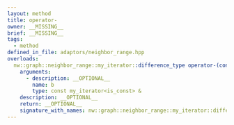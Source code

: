 ```yaml
---
layout: method
title: operator-
owner: __MISSING__
brief: __MISSING__
tags:
  - method
defined_in_file: adaptors/neighbor_range.hpp
overloads:
  nw::graph::neighbor_range::my_iterator::difference_type operator-(const my_iterator<is_const> &) const:
    arguments:
      - description: __OPTIONAL__
        name: b
        type: const my_iterator<is_const> &
    description: __OPTIONAL__
    return: __OPTIONAL__
    signature_with_names: nw::graph::neighbor_range::my_iterator::difference_type operator-(const my_iterator<is_const> & b) const
---
```

